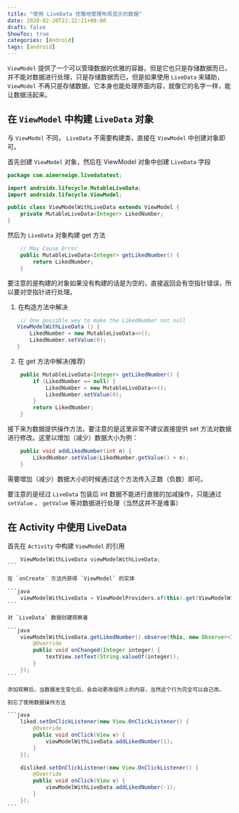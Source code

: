 ```yaml
---
title: "使用 LiveData 优雅地管理布局显示的数据"
date: 2020-02-20T22:22:21+08:00
draft: false
ShowToc: true
categories: [Android]
tags: [android]
---
```


`ViewModel` 提供了一个可以管理数据的优雅的容器，但是它也只是存储数据而已，并不能对数据进行处理，只是存储数据而已，但是如果使用 `LiveData` 来辅助， `ViewModel` 不再只是存储数据，它本身也能处理界面内容，就像它的名字一样，能让数据活起来。

## 在 `ViewModel` 中构建 `LiveData` 对象

与 `ViewModel` 不同， `LiveData` 不需要构建类，直接在 `ViewModel` 中创建对象即可。

首先创建 `ViewModel` 对象，然后在 ViewModel 对象中创建 `LiveData` 字段

```java
package com.aimerneige.livedatatest;

import androidx.lifecycle.MutableLiveData;
import androidx.lifecycle.ViewModel;

public class ViewModelWithLiveData extends ViewModel {
    private MutableLiveData<Integer> LikedNumber;
}
```

然后为 `LiveData` 对象构建 get 方法

```java
    // May Cause Error
    public MutableLiveData<Integer> getLikedNumber() {
        return LikedNumber;
    }
```

要注意的是构建的对象如果没有构建的话是为空的，直接返回会有空指针错误，所以要对空指针进行处理。

1. 在构造方法中解决

```java
    // One possible wey to make the LikedNumber not null
   ViewModelWithLiveData () {
       LikedNumber = new MutableLiveData<>();
       LikedNumber.setValue(0);
   }
```

2. 在 get 方法中解决(推荐)

```java
    public MutableLiveData<Integer> getLikedNumber() {
        if (LikedNumber == null) {
            LikedNumber = new MutableLiveData<>();
            LikedNumber.setValue(0);
        }
        return LikedNumber;
    }
```

接下来为数据提供操作方法，要注意的是这里非常不建议直接提供 set 方法对数据进行修改。这里以增加（减少）数据大小为例：

```java
    public void addLikedNumber(int n) {
        LikedNumber.setValue(LikedNumber.getValue() + n);
    }
```

需要增加（减少）数据大小的时候通过这个方法传入正数（负数）即可。

要注意的是经过 `LiveData` 包装后 int 数据不能进行直接的加减操作，只能通过 `setValue` 、 `getValue` 等对数据进行处理（当然这并不是难事）

## 在 Activity 中使用 LiveData

首先在 `Activity` 中构建 `ViewModel` 的引用

````java
    ViewModelWithLiveData viewModelWithLiveData;
```

在 `onCreate` 方法内获得 `ViewModel` 的实体

```java
    viewModelWithLiveData = ViewModelProviders.of(this).get(ViewModelWithLiveData.class);
```

对 `LiveData` 数据创建观察者

```java
    viewModelWithLiveData.getLikedNumber().observe(this, new Observer<Integer>() {
        @Override
        public void onChanged(Integer integer) {
            textView.setText(String.valueOf(integer));
        }
    });
```

添加观察后，当数据发生变化后，会自动更改组件上的内容，当然这个行为完全可以自己改。

别忘了使用数据操作方法

```java
    liked.setOnClickListener(new View.OnClickListener() {
        @Override
        public void onClick(View v) {
            viewModelWithLiveData.addLikedNumber(1);
        }
    });

    disliked.setOnClickListener(new View.OnClickListener() {
        @Override
        public void onClick(View v) {
            viewModelWithLiveData.addLikedNumber(-1);
        }
    });
```
````

